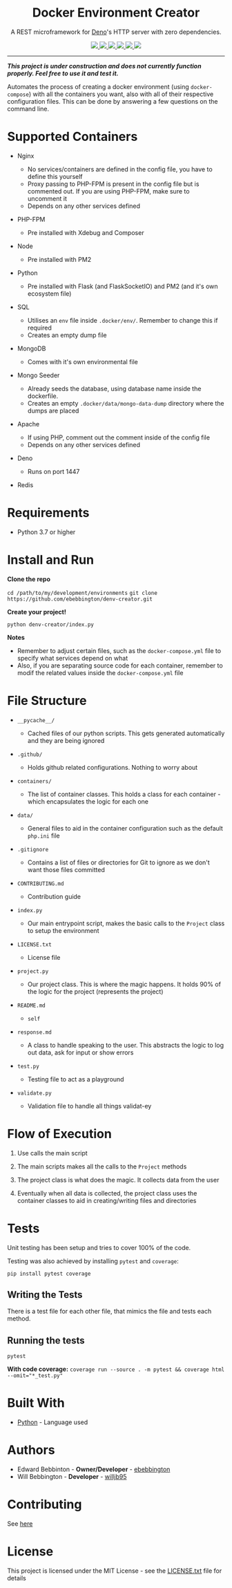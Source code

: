 <p align="center">
  <h1 align="center">Docker Environment Creator</h1>
</p>
<p align="center">A REST microframework for <a href="https://github.com/denoland/deno">Deno</a>'s HTTP server with zero dependencies.</p>
<p align="center">
  <a href="https://travis-ci.com/ebebbington/denv-creator">
    <img src="https://travis-ci.com/ebebbington/denv-creator.svg?branch=master">
  </a>
  <a href="https://badge.fury.io/py/denv-creator">
    <img src="https://badge.fury.io/py/denv-creator.svg">
  </a>
  <a href="">
    <img src="https://img.shields.io/github/downloads/ebebbington/denv-creator/total.svg">
  </a>
  <a href="http://hits.dwyl.com/ebebbington/denv-creator">
    <img src="http://hits.dwyl.com/ebebbington/denv-creator.svg">
  </a>
  <a href="https://github.com/drashland/denv-creator/actions">
    <img src="https://img.shields.io/github/workflow/status/ebebbington/denv-creator/CodeQL?label=CodeQL">
  </a>
  <a href="https://sonarcloud.io/dashboard?id=ebebbington_denv-creator">
    <img src="https://sonarcloud.io/api/project_badges/measure?project=ebebbington_denv-creator&metric=alert_status">
  </a>
</p>

---

***This project is under construction and does not currently function properly. Feel free to use it and test it.***

Automates the process of creating a docker environment (using `docker-compose`) with all the containers you want, also with all of their respective configuration files. This can be done by answering a few questions on the command line.

# Supported Containers

* Nginx
    * No services/containers are defined in the config file, you have to define this yourself
    * Proxy passing to PHP-FPM is present in the config file but is commented out. If you are using PHP-FPM, make sure to uncomment it
    * Depends on any other services defined

* PHP-FPM
    * Pre installed with Xdebug and Composer

* Node
    * Pre installed with PM2

* Python
    * Pre installed with Flask (and FlaskSocketIO) and PM2 (and it's own ecosystem file)

* SQL
    * Utilises an `env` file inside `.docker/env/`. Remember to change this if required
    * Creates an empty dump file

* MongoDB
    * Comes with it's own environmental file

* Mongo Seeder
    * Already seeds the database, using database name inside the dockerfile.
    * Creates an empty `.docker/data/mongo-data-dump` directory where the dumps are placed

* Apache
    * If using PHP, comment out the comment inside of the config file
    * Depends on any other services defined
    
* Deno

    * Runs on port 1447

* Redis

# Requirements

* Python 3.7 or higher

# Install and Run

**Clone the repo**

`cd /path/to/my/development/environments`
`git clone https://github.com/ebebbington/denv-creator.git`
 
**Create your project!**
 
`python denv-creator/index.py`

**Notes**
* Remember to adjust certain files, such as the `docker-compose.yml` file to specify what services depend on what
* Also, if you are separating source code for each container, remember to modif the related values inside the `docker-compose.yml` file
 
# File Structure

* `__pycache__/`
  * Cached files of our python scripts. This gets generated automatically and they are being ignored
  
* `.github/`
  * Holds github related configurations. Nothing to worry about
  
* `containers/`
  * The list of container classes. This holds a class for each container - which encapsulates the logic for each one
  
* `data/`
  * General files to aid in the container configuration such as the default `php.ini` file
  
* `.gitignore`
  * Contains a list of files or directories for Git to ignore as we don't want those files committed
  
* `CONTRIBUTING.md`
  * Contribution guide
  
* `index.py`
  * Our main entrypoint script, makes the basic calls to the `Project` class to setup the environment
  
* `LICENSE.txt`
  * License file
  
* `project.py`
  * Our project class. This is where the magic happens. It holds 90% of the logic for the project (represents the project)
  
* `README.md`
  * `self`
  
* `response.md`
  * A class to handle speaking to the user. This abstracts the logic to log out data, ask for input or show errors

* `test.py`
  * Testing file to act as a playground
  
* `validate.py`
  * Validation file to handle all things validat-ey

# Flow of Execution

1. Use calls the main script

2. The main scripts makes all the calls to the `Project` methods

3. The project class is what does the magic. It collects data from the user

4. Eventually when all data is collected, the project class uses the container classes to aid in creating/writing files and directories

# Tests

Unit testing has been setup and tries to cover 100% of the code.

Testing was also achieved by installing `pytest` and `coverage`:

```shell
pip install pytest coverage
```

## Writing the Tests

There is a test file for each other file, that mimics the file and tests each method.

## Running the tests

`pytest`

**With code coverage:** `coverage run --source . -m pytest && coverage html --omit="*_test.py"`

# Built With

* [Python](https://docs.python.org) - Language used

# Authors

* Edward Bebbinton - **Owner/Developer** - [ebebbington](https://github.com/ebebbington)
* Will Bebbington - **Developer** - [willjb95](https://github.com/willjb95)

# Contributing

See [here](#CONTRIBUTING.md)

# License

This project is licensed under the MIT License - see the [LICENSE.txt](LICENSE.txt) file for details
